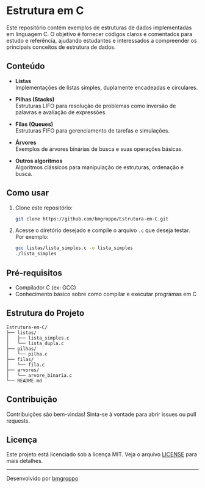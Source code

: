 # Estrutura em C

Este repositório contém exemplos de estruturas de dados implementadas em linguagem C. O objetivo é fornecer códigos claros e comentados para estudo e referência, ajudando estudantes e interessados a compreender os principais conceitos de estrutura de dados.

## Conteúdo

- **Listas**  
  Implementações de listas simples, duplamente encadeadas e circulares.

- **Pilhas (Stacks)**  
  Estruturas LIFO para resolução de problemas como inversão de palavras e avaliação de expressões.

- **Filas (Queues)**  
  Estruturas FIFO para gerenciamento de tarefas e simulações.

- **Árvores**  
  Exemplos de árvores binárias de busca e suas operações básicas.

- **Outros algoritmos**  
  Algoritmos clássicos para manipulação de estruturas, ordenação e busca.

## Como usar

1. Clone este repositório:
   ```bash
   git clone https://github.com/bmgroppo/Estrutura-em-C.git
   ```
2. Acesse o diretório desejado e compile o arquivo `.c` que deseja testar. Por exemplo:
   ```bash
   gcc listas/lista_simples.c -o lista_simples
   ./lista_simples
   ```

## Pré-requisitos

- Compilador C (ex: GCC)
- Conhecimento básico sobre como compilar e executar programas em C

## Estrutura do Projeto

```
Estrutura-em-C/
├── listas/
│   ├── lista_simples.c
│   └── lista_dupla.c
├── pilhas/
│   └── pilha.c
├── filas/
│   └── fila.c
├── arvores/
│   └── arvore_binaria.c
└── README.md
```

## Contribuição

Contribuições são bem-vindas! Sinta-se à vontade para abrir issues ou pull requests.

## Licença

Este projeto está licenciado sob a licença MIT. Veja o arquivo [LICENSE](LICENSE) para mais detalhes.

---

Desenvolvido por [bmgroppo](https://github.com/bmgroppo)
